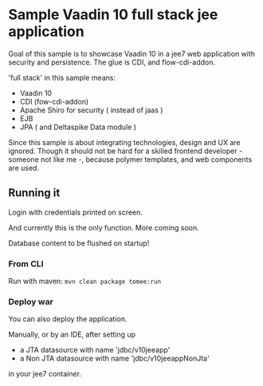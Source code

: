 # Sample Vaadin 10 full stack jee application

Goal of this sample is to showcase Vaadin 10 in a jee7 web application 
with security and persistence. The glue is CDI, and flow-cdi-addon.

'full stack' in this sample means:

- Vaadin 10 
- CDI (fow-cdi-addon)
- Apache Shiro for security ( instead of jaas )
- EJB
- JPA ( and Deltaspike Data module )

Since this sample is about integrating technologies, design and UX are ignored.
Though it should not be hard for a skilled frontend developer - someone not like me -, 
because polymer templates, and web components are used. 

## Running it

Login with credentials printed on screen. 

And currently this is the only function. More coming soon. 

Database content to be flushed on startup!

### From CLI

Run with maven:
`mvn clean package tomee:run`

### Deploy war
You can also deploy the application. 

Manually, or by an IDE, after setting up    
- a JTA datasource with name 'jdbc/v10jeeapp'
- a Non JTA datasource with name 'jdbc/v10jeeappNonJta'

in your jee7 container.

   